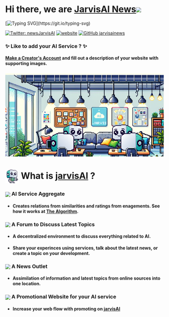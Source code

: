 <h1> Hi there, we are <a href="https://www.jarvisai.news/">JarvisAI News</a><img src="https://media.giphy.com/media/VgCDAzcKvsR6OM0uWg/giphy.gif" width="50"></h1>

[![Typing SVG](https://readme-typing-svg.demolab.com?font=Roboto&pause=1000&color=56C6FF&random=false&width=435&lines=The+most+complete+AI+collection+available.)](https://git.io/typing-svg)

[![Twitter: newsJarvisAI](https://img.shields.io/twitter/follow/jarvisainews?style=social)](https://twitter.com/newsJarvisAI)
[![website](https://img.shields.io/badge/Website-46a2f1.svg?&style=flat-square&logo=Google-Chrome&logoColor=white&link=https://www.jarvisai.news/)](https://www.jarvisai.news/)
[![GitHub jarvisainews](https://img.shields.io/github/followers/jarvisainews?label=follow&style=social)](https://github.com/jarvisainews)

### <p color="#41C3B3">✨ Like to add your AI Service ? ✨<p>

#### <a href="https://www.jarvisai.news/">Make a Creator's Account</a> and fill out a description of your website with supporting images.

<div height="2rem" width="100%"> </div>

### 
### 

![Jarvis Office](./support/jarvis_office.jpeg)


# <div align="left"> <img src="./support/smjarvis_pixel.png" alt="Jarvis" align="center"/> What is [jarvisAI](https://www.jarvisai.news/) ?</div>

<p font-size="1.5rem">

### <img src="https://media.giphy.com/media/jY1r8EHyk4Ye9KUOUb/giphy.gif" width="32" align="center"/> AI Service Aggregate
-  #### Creates relations from similarities and ratings from enagements. See how it works at [The Algorithm](https://github.com/jarvisainews/the-algorithm).

### <img src="https://media.giphy.com/media/LnQjpWaON8nhr21vNW/giphy.gif" width="32" align="center"/> A Forum to Discuss Latest Topics
- #### A decentralized environment to discuss everything related to AI.
- #### Share your experinces using services, talk about the latest news, or create a topic on your development.

### <img src="https://media.giphy.com/media/d72o5RXxDCHMhGXf5v/giphy-downsized.gif" width="32" align="center"/> A News Outlet
- #### Assimilation of information and latest topics from online sources into one location.

### <img src="https://media.giphy.com/media/daUNvsWuU3s8WeLnq3/giphy.gif" width="32" align="center"/> A Promotional Website for your AI service
- #### Increase your web flow with promoting on [jarvisAI](https://www.jarvisai.news/)
